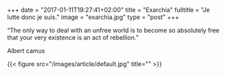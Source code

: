 +++
date = "2017-01-11T19:27:41+02:00"
title = "Exarchia"
fulltitle = "Je lutte donc je suis."
image = "exarchia.jpg"
type = "post"
+++

<div class="quote"><p>“The only way to deal with an unfree world is to become so absolutely free that your very existence is an act of rebellion.” </p></div>
<div class="credit"><p> Albert camus </p></div>

{{< figure src="/images/article/default.jpg" title="" >}}

